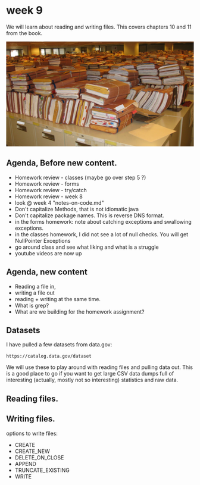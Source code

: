 # week 9

We will learn about reading and writing files. This covers chapters 10 and 11 from the book.

![Files](./files.jpg)

## Agenda, Before new content.

 - Homework review - classes (maybe go over step 5 ?)
 - Homework review - forms
 - Homework review - try/catch
 - Homework review - week 8
 - look @ week 4 "notes-on-code.md"
 - Don't capitalize Methods, that is not idiomatic java
 - Don't capitalize package names. This is reverse DNS format.
 - in the forms homework: note about catching exceptions and swallowing exceptions. 
 - in the classes homework, I did not see a lot of null checks. You will get NullPointer Exceptions
 - go around class and see what liking and what is a struggle
 - youtube videos are now up


## Agenda, new content

 - Reading a file in,
 - writing a file out
 - reading + writing at the same time.
 - What is grep?
 - What are we building for the homework assignment?


## Datasets

I have pulled a few datasets from data.gov:

```
https://catalog.data.gov/dataset
```

We will use these to play around with reading files and pulling data out. This is a good place to go if you want to
get large CSV data dumps full of interesting (actually, mostly not so interesting) statistics and raw data.

## Reading files.

## Writing files.

options to write files:

 - CREATE
 - CREATE_NEW
 - DELETE_ON_CLOSE
 - APPEND
 - TRUNCATE_EXISTING
 - WRITE
